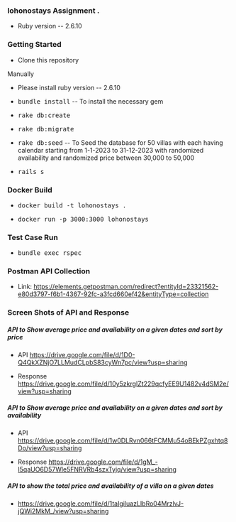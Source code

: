 ### lohonostays Assignment .

* Ruby version -- 2.6.10

### Getting Started

* Clone this repository

Manually

* Please install ruby version -- 2.6.10

* <tt>bundle install</tt> -- To install the necessary gem

* <tt>rake db:create</tt>

* <tt>rake db:migrate</tt>

* <tt>rake db:seed</tt> -- To Seed the database for 50 villas with each having calendar starting from 1-1-2023 to 31-12-2023 with randomized availability and randomized price between 30,000 to 50,000

* <tt>rails s</tt>


### Docker Build

* <tt>docker build -t lohonostays .</tt>

* <tt>docker run -p 3000:3000 lohonostays</tt>


### Test Case Run

* <tt>bundle exec rspec</tt>



### Postman API Collection

* Link:  https://elements.getpostman.com/redirect?entityId=23321562-e80d3797-f6b1-4367-92fc-a3fcd660ef42&entityType=collection


### Screen Shots of API and Response

##### API to Show average price and availability on a given dates and sort by price

* API
https://drive.google.com/file/d/1D0-Q4QkXZNjO7LLMudCLpbS83cyWn7pc/view?usp=sharing

* Response
https://drive.google.com/file/d/10y5zkrgIZt229qcfyEE9U1482v4dSM2e/view?usp=sharing

##### API to Show average price and availability on a given dates and sort by availability

* API
https://drive.google.com/file/d/1w0DLRvn066tFCMMu54oBEkPZgxhtq8Do/view?usp=sharing

* Response
https://drive.google.com/file/d/1gM_-I5qaUO6D57Wle5FNRVRb4szxTyjq/view?usp=sharing


#####  API to show the total price and availability of a villa on a given dates

* https://drive.google.com/file/d/1taIgiluazLIbRo04MrzlvJ-jQWi2MkM_/view?usp=sharing
